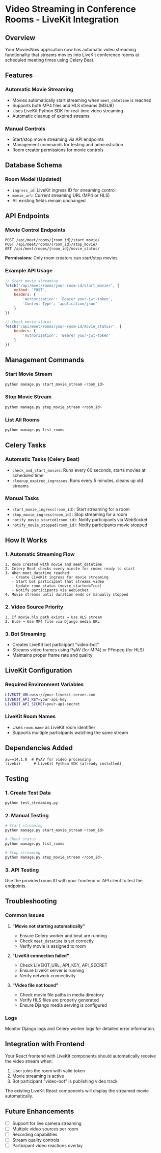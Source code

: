 # Video Streaming in Conference Rooms - LiveKit Integration

## Overview

Your MoviesNow application now has automatic video streaming functionality that streams movies into LiveKit conference rooms at scheduled meeting times using Celery Beat.

## Features

### Automatic Movie Streaming
- Movies automatically start streaming when `meet_datetime` is reached
- Supports both MP4 files and HLS streams (M3U8)
- Uses LiveKit Python SDK for real-time video streaming
- Automatic cleanup of expired streams

### Manual Controls
- Start/stop movie streaming via API endpoints
- Management commands for testing and administration
- Room creator permissions for movie controls

## Database Schema

### Room Model (Updated)
- `ingress_id`: LiveKit ingress ID for streaming control
- `movie_url`: Current streaming URL (MP4 or HLS)
- All existing fields remain unchanged

## API Endpoints

### Movie Control Endpoints
```
POST /api/meet/rooms/{room_id}/start_movie/
POST /api/meet/rooms/{room_id}/stop_movie/
GET /api/meet/rooms/{room_id}/movie_status/
```

**Permissions**: Only room creators can start/stop movies

### Example API Usage
```javascript
// Start movie streaming
fetch('/api/meet/rooms/your-room-id/start_movie/', {
    method: 'POST',
    headers: {
        'Authorization': 'Bearer your-jwt-token',
        'Content-Type': 'application/json'
    }
})

// Check movie status
fetch('/api/meet/rooms/your-room-id/movie_status/', {
    headers: {
        'Authorization': 'Bearer your-jwt-token'
    }
})
```

## Management Commands

### Start Movie Stream
```bash
python manage.py start_movie_stream <room_id>
```

### Stop Movie Stream
```bash
python manage.py stop_movie_stream <room_id>
```

### List All Rooms
```bash
python manage.py list_rooms
```

## Celery Tasks

### Automatic Tasks (Celery Beat)
- `check_and_start_movies`: Runs every 60 seconds, starts movies at scheduled time
- `cleanup_expired_ingresses`: Runs every 5 minutes, cleans up old streams

### Manual Tasks
- `start_movie_ingress(room_id)`: Start streaming for a room
- `stop_movie_ingress(room_id)`: Stop streaming for a room
- `notify_movie_started(room_id)`: Notify participants via WebSocket
- `notify_movie_stopped(room_id)`: Notify participants movie stopped

## How It Works

### 1. Automatic Streaming Flow
```
1. Room created with movie and meet_datetime
2. Celery Beat checks every minute for rooms ready to start
3. When meet_datetime reached:
   - Create LiveKit ingress for movie streaming
   - Start bot participant that streams video
   - Update room status (movie_started=True)
   - Notify participants via WebSocket
4. Movie streams until duration ends or manually stopped
```

### 2. Video Source Priority
```
1. If movie.hls_path exists → Use HLS stream
2. Else → Use MP4 file via Django media URL
```

### 3. Bot Streaming
- Creates LiveKit bot participant "video-bot"
- Streams video frames using PyAV (for MP4) or FFmpeg (for HLS)
- Maintains proper frame rate and quality

## LiveKit Configuration

### Required Environment Variables
```bash
LIVEKIT_URL=wss://your-livekit-server.com
LIVEKIT_API_KEY=your-api-key
LIVEKIT_API_SECRET=your-api-secret
```

### LiveKit Room Names
- Uses `room.name` as LiveKit room identifier
- Supports multiple participants watching the same stream

## Dependencies Added

```
av==14.1.0  # PyAV for video processing
livekit      # LiveKit Python SDK (already installed)
```

## Testing

### 1. Create Test Data
```bash
python test_streaming.py
```

### 2. Manual Testing
```bash
# Start streaming
python manage.py start_movie_stream <room_id>

# Check status
python manage.py list_rooms

# Stop streaming
python manage.py stop_movie_stream <room_id>
```

### 3. API Testing
Use the provided room ID with your frontend or API client to test the endpoints.

## Troubleshooting

### Common Issues

1. **"Movie not starting automatically"**
   - Ensure Celery worker and beat are running
   - Check `meet_datetime` is set correctly
   - Verify movie is assigned to room

2. **"LiveKit connection failed"**
   - Check LIVEKIT_URL, API_KEY, API_SECRET
   - Ensure LiveKit server is running
   - Verify network connectivity

3. **"Video file not found"**
   - Check movie file paths in media directory
   - Verify HLS files are properly generated
   - Ensure Django media serving is configured

### Logs
Monitor Django logs and Celery worker logs for detailed error information.

## Integration with Frontend

Your React frontend with LiveKit components should automatically receive the video stream when:
1. User joins the room with valid token
2. Movie streaming is active
3. Bot participant "video-bot" is publishing video track

The existing LiveKit React components will display the streamed movie automatically.

## Future Enhancements

- [ ] Support for live camera streaming
- [ ] Multiple video sources per room
- [ ] Recording capabilities
- [ ] Stream quality controls
- [ ] Participant video reactions overlay
